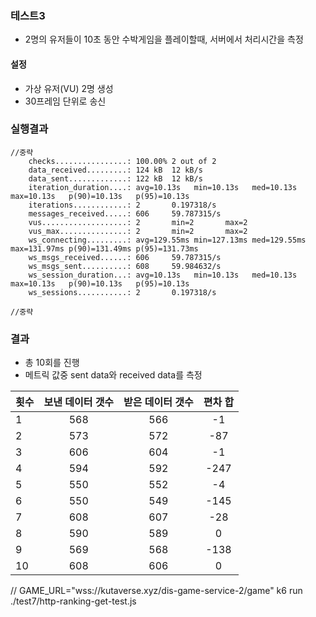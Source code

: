 ### 테스트3
- 2명의 유저들이 10초 동안 수박게임을 플레이할때, 서버에서 처리시간을 측정

#### 설정
- 가상 유저(VU) 2명 생성
- 30프레임 단위로 송신


### 실행결과
```
//중략
    checks................: 100.00% 2 out of 2
    data_received.........: 124 kB  12 kB/s
    data_sent.............: 122 kB  12 kB/s
    iteration_duration....: avg=10.13s   min=10.13s   med=10.13s   max=10.13s   p(90)=10.13s   p(95)=10.13s
    iterations............: 2       0.197318/s
    messages_received.....: 606     59.787315/s
    vus...................: 2       min=2       max=2
    vus_max...............: 2       min=2       max=2
    ws_connecting.........: avg=129.55ms min=127.13ms med=129.55ms max=131.97ms p(90)=131.49ms p(95)=131.73ms
    ws_msgs_received......: 606     59.787315/s
    ws_msgs_sent..........: 608     59.984632/s
    ws_session_duration...: avg=10.13s   min=10.13s   med=10.13s   max=10.13s   p(90)=10.13s   p(95)=10.13s
    ws_sessions...........: 2       0.197318/s

//중략
```
### 결과
- 총 10회를 진행
- 메트릭 값중 sent data와 received data를 측정

| 횟수 | 보낸 데이터 갯수  | 받은 데이터 갯수 | 편차 합 |
|:---|:----------:|:---------:|:----:|
| 1  |    568    |    566   |  -1  |
| 2  |     573   |    572   | -87  |
| 3  |    606    |    604   |  -1  |
| 4  |    594    |    592   | -247 |
| 5  |     550   |    552   |  -4  |
| 6  |     550   |   549    | -145 |
| 7  |     608   |    607   | -28  |
| 8  | 590       |    589   |  0   |
| 9  |    569    |    568  | -138 |
| 10 |   608     |    606   |  0   |


// GAME_URL="wss://kutaverse.xyz/dis-game-service-2/game" k6 run ./test7/http-ranking-get-test.js



